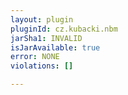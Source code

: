 ```yaml
---
layout: plugin
pluginId: cz.kubacki.nbm
jarSha1: INVALID
isJarAvailable: true
error: NONE
violations: []

---
```

